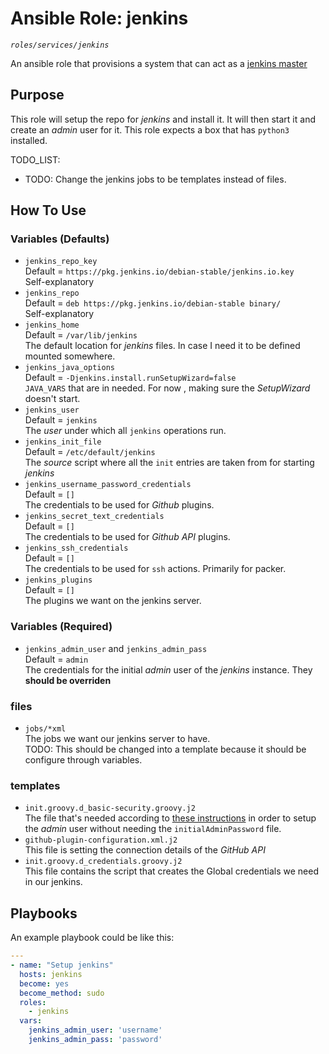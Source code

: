 # Ansible Role: jenkins
*`roles/services/jenkins`*

An ansible role that provisions a system that can act as a [jenkins master](https://www.jenkins.io/)

## Purpose

This role will setup the repo for *jenkins* and install it. It will then start it and create an *admin* user for it. This role expects a box that has `python3` installed.  

TODO_LIST:
  - TODO: Change the jenkins jobs to be templates instead of files.

## How To Use

### Variables (Defaults)

- `jenkins_repo_key`  
    Default = `https://pkg.jenkins.io/debian-stable/jenkins.io.key`  
    Self-explanatory
- `jenkins_repo`  
    Default = `deb https://pkg.jenkins.io/debian-stable binary/`  
    Self-explanatory
- `jenkins_home`  
    Default = `/var/lib/jenkins`  
    The default location for *jenkins* files. In case I need it to be defined mounted somewhere.  
- `jenkins_java_options`  
    Default = `-Djenkins.install.runSetupWizard=false`  
    `JAVA_VARS` that are in needed. For now , making sure the *SetupWizard* doesn't start.
- `jenkins_user`  
    Default = `jenkins`  
    The *user* under which all `jenkins` operations run.
- `jenkins_init_file`  
    Default = `/etc/default/jenkins`  
    The *source* script where all the `init` entries are taken from for starting *jenkins*
- `jenkins_username_password_credentials`  
   Default = `[]`  
   The credentials to be used for *Github* plugins.
- `jenkins_secret_text_credentials`  
   Default = `[]`  
   The credentials to be used for *Github API* plugins.
- `jenkins_ssh_credentials`  
   Default = `[]`  
   The credentials to be used for `ssh` actions. Primarily for packer.
- `jenkins_plugins`  
   Default = `[]`  
   The plugins we want on the jenkins server.

### Variables (Required)

- `jenkins_admin_user` and `jenkins_admin_pass`  
   Default = `admin`  
   The credentials for the initial *admin* user of the *jenkins* instance. They **should be overriden**

### files

- `jobs/*xml`  
   The jobs we want our jenkins server to have.  
   TODO: This should be changed into a template because it should be configure through variables.

### templates

- `init.groovy.d_basic-security.groovy.j2`  
  The file that's needed according to [these instructions](https://jenkins.programmingpedia.net/en/tutorial/7562/jenkins-groovy-scripting) in order to setup the *admin* user without needing the `initialAdminPassword` file.
- `github-plugin-configuration.xml.j2`  
  This file is setting the connection details of the _GitHub API_
- `init.groovy.d_credentials.groovy.j2`  
  This file contains the script that creates the Global credentials we need in our jenkins.

## Playbooks

An example playbook could be like this:
```yaml
---
- name: "Setup jenkins"
  hosts: jenkins
  become: yes
  become_method: sudo
  roles:
    - jenkins
  vars:
    jenkins_admin_user: 'username'
    jenkins_admin_pass: 'password'
```
